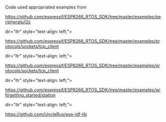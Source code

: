 Code used appropriated examples from

https://github.com/espressif/ESP8266_RTOS_SDK/tree/master/examples/peripherals/i2c

dir="ltr" style="text-align: left;">

https://github.com/espressif/ESP8266_RTOS_SDK/tree/master/examples/protocols/sockets/tcp_client

dir="ltr" style="text-align: left;">

https://github.com/espressif/ESP8266_RTOS_SDK/tree/master/examples/protocols/sockets/tcp_client

dir="ltr" style="text-align: left;">

https://github.com/espressif/ESP8266_RTOS_SDK/tree/master/examples/wifi/getting_started/station

dir="ltr" style="text-align: left;">

https://github.com/UncleRus/esp-idf-lib
